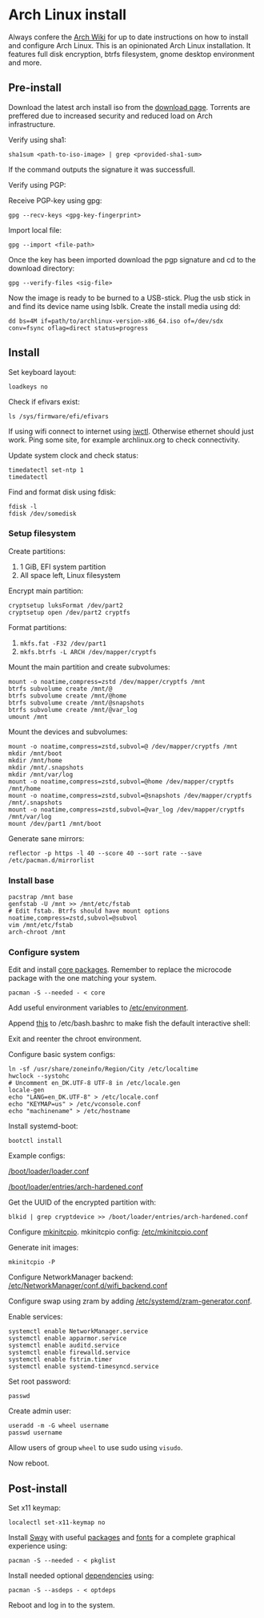 # Arch Linux install

Always confere the [Arch Wiki](https://wiki.archlinux.org/) for up to date instructions on how to install and configure Arch Linux. This is an opinionated Arch Linux installation. It features full disk encryption, btrfs filesystem, gnome desktop environment and more.

## Pre-install

Download the latest arch install iso from the
[download page](https://archlinux.org/download/).
Torrents are preffered due to increased security and reduced load on Arch infrastructure.

Verify using sha1:

```console
sha1sum <path-to-iso-image> | grep <provided-sha1-sum>
```

If the command outputs the signature it was successfull.

Verify using PGP:

Receive PGP-key using gpg:

```console
gpg --recv-keys <gpg-key-fingerprint>
```

Import local file:

```console
gpg --import <file-path>
```

Once the key has been imported download the pgp signature and cd to the download directory:

```console
gpg --verify-files <sig-file>
```

Now the image is ready to be burned to a USB-stick.
Plug the usb stick in and find its device name using lsblk.
Create the install media using dd:

```console
dd bs=4M if=path/to/archlinux-version-x86_64.iso of=/dev/sdx conv=fsync oflag=direct status=progress
```

## Install

Set keyboard layout:

```console
loadkeys no
```

Check if efivars exist:

```console
ls /sys/firmware/efi/efivars
```

If using wifi connect to internet using [iwctl](https://wiki.archlinux.org/title/Iwd#iwctl).
Otherwise ethernet should just work.
Ping some site, for example archlinux.org to check connectivity.

Update system clock and check status:

```console
timedatectl set-ntp 1
timedatectl
```

Find and format disk using fdisk:

```console
fdisk -l
fdisk /dev/somedisk
```

### Setup filesystem

Create partitions:

1. 1 GiB, EFI system partition
2. All space left, Linux filesystem

Encrypt main partition:

```console
cryptsetup luksFormat /dev/part2
cryptsetup open /dev/part2 cryptfs
```

Format partitions:

1. `mkfs.fat -F32 /dev/part1`
2. `mkfs.btrfs -L ARCH /dev/mapper/cryptfs`

Mount the main partition and create subvolumes:

```console
mount -o noatime,compress=zstd /dev/mapper/cryptfs /mnt
btrfs subvolume create /mnt/@
btrfs subvolume create /mnt/@home
btrfs subvolume create /mnt/@snapshots
btrfs subvolume create /mnt/@var_log
umount /mnt
```

Mount the devices and subvolumes:

```console
mount -o noatime,compress=zstd,subvol=@ /dev/mapper/cryptfs /mnt
mkdir /mnt/boot
mkdir /mnt/home
mkdir /mnt/.snapshots
mkdir /mnt/var/log
mount -o noatime,compress=zstd,subvol=@home /dev/mapper/cryptfs /mnt/home
mount -o noatime,compress=zstd,subvol=@snapshots /dev/mapper/cryptfs /mnt/.snapshots
mount -o noatime,compress=zstd,subvol=@var_log /dev/mapper/cryptfs /mnt/var/log
mount /dev/part1 /mnt/boot
```

Generate sane mirrors:

```
reflector -p https -l 40 --score 40 --sort rate --save /etc/pacman.d/mirrorlist
```

### Install base

```console
pacstrap /mnt base
genfstab -U /mnt >> /mnt/etc/fstab
# Edit fstab. Btrfs should have mount options noatime,compress=zstd,subvol=@subvol
vim /mnt/etc/fstab
arch-chroot /mnt
```

### Configure system


Edit and install [core packages](pkglists/core). Remember to replace the microcode package with the one matching your system.

```
pacman -S --needed - < core
```

Add useful environment variables to [/etc/environment](configs/environment).

Append [this](configs/bashrc_fish) to /etc/bash.bashrc to make fish the default interactive shell:


Exit and reenter the chroot environment.


Configure basic system configs:

```console
ln -sf /usr/share/zoneinfo/Region/City /etc/localtime
hwclock --systohc
# Uncomment en_DK.UTF-8 UTF-8 in /etc/locale.gen
locale-gen
echo "LANG=en_DK.UTF-8" > /etc/locale.conf
echo "KEYMAP=us" > /etc/vconsole.conf
echo "machinename" > /etc/hostname
```

Install systemd-boot:

```console
bootctl install
```

Example configs:

[/boot/loader/loader.conf](configs/loader.conf)

[/boot/loader/entries/arch-hardened.conf](configs/arch-hardened.conf)


Get the UUID of the encrypted partition with:

```
blkid | grep cryptdevice >> /boot/loader/entries/arch-hardened.conf
```


Configure [mkinitcpio](https://wiki.archlinux.org/title/Mkinitcpio).
mkinitcpio config: [/etc/mkinitcpio.conf](configs/mkinitcpio.conf)


Generate init images:
```
mkinitcpio -P
```


Configure NetworkManager backend:
[/etc/NetworkManager/conf.d/wifi_backend.conf](configs/wifi_backend.conf)


Configure swap  using zram by adding 
[/etc/systemd/zram-generator.conf](configs/zram-generator.conf).


Enable services:

```
systemctl enable NetworkManager.service
systemctl enable apparmor.service
systemctl enable auditd.service
systemctl enable firewalld.service
systemctl enable fstrim.timer
systemctl enable systemd-timesyncd.service
```

Set root password:

```console
passwd
```

Create admin user:

```console
useradd -m -G wheel username
passwd username
```

Allow users of group `wheel` to use sudo using `visudo`.

Now reboot.

## Post-install

Set x11 keymap:

```
localectl set-x11-keymap no
```

Install [Sway](https://wiki.archlinux.org/title/Sway) with useful [packages](pkglists/sway) and [fonts](pkglists/fonts) for a complete graphical experience using:

```
pacman -S --needed - < pkglist
```

Install needed optional [dependencies](pkglists/optdeps) using:

```
pacman -S --asdeps - < optdeps
```

Reboot and log in to the system.
